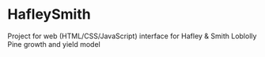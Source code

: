 # HafleySmith

Project for web (HTML/CSS/JavaScript) interface for Hafley & Smith Loblolly Pine growth and yield model
